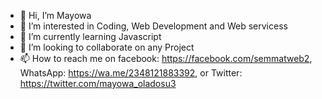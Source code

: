 - 👋 Hi, I’m Mayowa
- 👀 I’m interested in Coding, Web Development and Web servicess
- 🌱 I’m currently learning Javascript
- 💞️ I’m looking to collaborate on any Project 
- 📫 How to reach me on facebook: https://facebook.com/semmatweb2, WhatsApp: https://wa.me/2348121883392, or Twitter: https://twitter.com/mayowa_oladosu3

<!---
semmatweb/semmatweb is a ✨ special ✨ repository because its `README.md` (this file) appears on your GitHub profile.
You can click the Preview link to take a look at your changes.
--->
